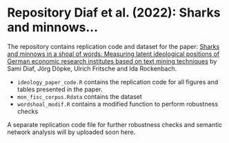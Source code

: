 # Repository Diaf et al. (2022): Sharks and minnows...
The repository contains replication code and dataset for the paper:  [Sharks and minnows in a shoal of words: Measuring latent ideological positions of German economic research institutes based on text mining techniques](https://doi.org/10.1016/j.ejpoleco.2022.102179) by Sami Diaf, Jörg Döpke, Ulrich Fritsche and Ida Rockenbach.

* `ideology_paper_code.R` contains the replication code for all figures and tables presented in the paper.
* `mon_fisc_corpus.Rdata` contains the dataset
* `wordshoal_modif.R` contains a modified function to perform robustness checks

A separate replication code file for further robustness checks and semantic network analysis will by uploaded soon here.
